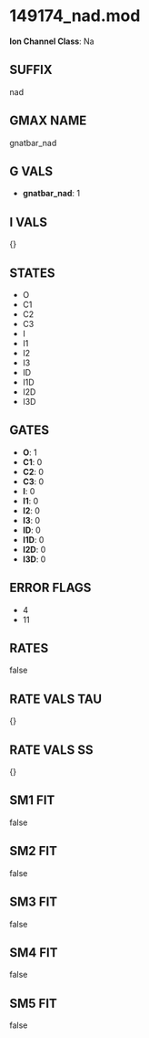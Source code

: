 # 149174_nad.mod

**Ion Channel Class**: Na

## SUFFIX

nad

## GMAX NAME

gnatbar_nad

## G VALS

- **gnatbar_nad**: 1

## I VALS

{}

## STATES

- O
- C1
- C2
- C3
- I
- I1
- I2
- I3
- ID
- I1D
- I2D
- I3D

## GATES

- **O**: 1
- **C1**: 0
- **C2**: 0
- **C3**: 0
- **I**: 0
- **I1**: 0
- **I2**: 0
- **I3**: 0
- **ID**: 0
- **I1D**: 0
- **I2D**: 0
- **I3D**: 0

## ERROR FLAGS

- 4
- 11

## RATES

false

## RATE VALS TAU

{}

## RATE VALS SS

{}

## SM1 FIT

false

## SM2 FIT

false

## SM3 FIT

false

## SM4 FIT

false

## SM5 FIT

false
